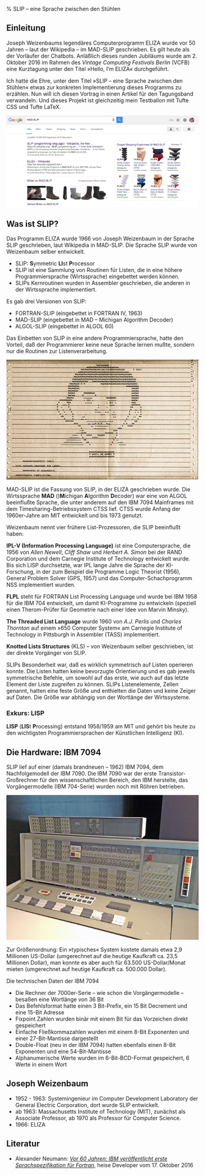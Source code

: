 % SLIP – eine Sprache zwischen den Stühlen


## Einleitung

Joseph Weizenbaums legendäres Computerprogramm ELIZA wurde vor 50 Jahren – laut der Wikipedia – im MAD-SLIP geschrieben. Es gilt heute als der Vorläufer der Chatbots. Anläßlich dieses runden Jubiläums wurde am 2. Oktober 2016 im Rahmen des *Vintage Computing Festivals Berlin* (VCFB) eine Kurztagung unter den Titel »Hello, I’m ELIZA« durchgeführt.

Ich hatte die Ehre, unter dem Titel »SLIP – eine Sprache zwischen den Stühlen« etwas zur konkreten Implementierung dieses Programms zu erzählen. Nun will ich diesen Vortrag in einen Artikel für den Tagungsband verwandeln. Und dieses Projekt ist gleichzeitig mein Testballon mit Tufte CSS und Tufte LaTeX.

![Was Google unter MAD-SLIP so alles findet](images/madslip-b.jpg)

## Was ist SLIP?

Das Programm ELIZA wurde 1966 von Joseph Weizenbaum in der Sprache SLIP geschrieben, laut Wikipedia in MAD-SLIP. Die Sprache SLIP wurde von Weizenbaum selber entwickelt.

  * SLIP: **S**ymmetric **LI**st **P**rocessor
  * SLIP ist eine Sammlung von Routinen für Listen, die in eine höhere Programmiersprache (Wirtssprache) eingebettet werden können.
  * SLIPs Kernroutinen wurden in Assembler geschrieben, die anderen in der Wirtssprache implementiert.

Es gab drei Versionen von SLIP:

  * FORTRAN-SLIP (eingebettet in FORTRAN IV, 1963)
  * MAD-SLIP (eingebettet in MAD – Michigan Algorithm Decoder)
  * ALGOL-SLIP (eingebettet in ALGOL 60)

Das Einbetten von SLIP in eine andere Programmiersprache, hatte den Vorteil, daß der Programmierer keine neue Sprache lernen mußte, sondern nur die Routinen zur Listenverarbeitung.

![MAD is not Alfred](images/mad.jpg)

MAD-SLIP ist die Fassung von SLIP, in der ELIZA geschrieben wurde. Die Wirtssprache **MAD** ()**M**ichigan **A**lgorithm **D**ecoder) war eine von ALGOL beeinflußte Sprache, die unter anderem auf den IBM 7094 Mainframes mit dem Timesharing-Betriebssystem CTSS lief. CTSS wurde Anfang der 1960er-Jahre am MIT entwickelt und bis 1973 genutzt.

Weizenbaum nennt vier frühere List-Prozessoren, die SLIP beeinflußt haben:

**IPL-V (Information Processing Language)** ist eine Computersprache, die 1956 von *Allen Newell*, *Cliff Shaw* und *Herbert A. Simon* bei der RAND Corporation und dem Carnegie Institute of Technology entwickelt wurde. Bis sich LISP durchsetzte, war IPL lange Jahre die Sprache der KI-Forschung, in der zum Beispiel die Programme Logic Theorist (1956), General Problem Solver (GPS, 1957) und das Computer-Schachprogramm NSS implementiert wurden.

**FLPL** steht für FORTRAN List Processing Language und wurde bei IBM 1958 für die IBM 704 entwickelt, um damit KI-Programme zu entwickeln (speziell einen Therom-Prüfer für Geometrie nach einer Idee von Marvin Minsky).

**The Threaded List Language** wurde 1960 von *A.J. Perlis* und *Charles Thornton* auf einem »650 Computer System« am Carnegie Institute of Technology in Pittsburgh in Assembler (TASS) implementiert.

**Knotted Lists Structures** (KLS) – von Weizenbaum selber geschrieben, ist der direkte Vorgänger von SLIP.

SLIPs Besonderheit war, daß es wirklich symmetrisch auf Listen operieren konnte. Die Listen hatten keine bevorzugte Orientierung und es gab jeweils symmetrische Befehle, um sowohl auf das erste, wie auch auf das letzte Element der Liste zugreifen zu können. SLIPs Listenelemente, Zellen genannt, hatten eine feste Größe und enthielten die Daten und keine Zeiger auf Daten. Die Größe war abhängig von der Wortlänge der Wirtssysteme.

### Exkurs: LISP

**LISP** (**LIS**t **P**rocessing) entstand 1958/1959 am MIT und gehört bis heute zu den wichtigsten Programmiersprachen der Künstlichen Intelligenz (KI).

## Die Hardware: IBM 7094

SLIP lief auf einer (damals brandneuen – 1962) IBM 7094, dem Nachfolgemodell der IBM 7090. Die IBM 7090 war der erste Transistor-Großrechner für den wissenschaftlichen Bereich, den IBM herstelte, das Vorgängermodelle (IBM 704-Serie) wurden noch mit Röhren betrieben.

![Die Hardware: IBM 7094](images/ibm7094console.jpg)

Zur Größenordnung: Ein »typisches« System kostete damals etwa 2,9 Millionen US-Dollar (umgerechnet auf die heutige Kaufkraft ca. 23,5 Millionen Dollar), man konnte es aber auch für 63.500 US-Dollar/Monat mieten (umgerechnet auf heutige Kaufkraft ca. 500.000 Dollar).

Die technischen Daten der IBM 7094

  * Die Rechner der 7000er-Serie – wie schon die Vorgängermodelle – besaßen eine Wortlänge von 36 Bit
  * Das Befehlsformat hatte einen 3 Bit-Prefix, ein 15 Bit Decrement und eine 15-Bit Adresse
  * Fixpoint Zahlen wurden binär mit einem Bit für das Vorzeichen direkt gespeichert
  * Einfache Fließkommazahlen wurden mit einem 8-Bit Exponenten und einer 27-Bit-Mantisse dargestellt
  * Double-Float (neu in der IBM 7094) hatten ebenfalls einen 8-Bit Exponenten und eine 54-Bit-Mantisse
  * Alphanumerische Werte wurden im 6-Bit-BCD-Format gespeichert, 6 Werte in einem Wort

## Joseph Weizenbaum

  * 1952 - 1963: Systemingenieur im Computer Development Laboratory der General Electric Corporation, dort wurde SLIP entwickelt.
  * ab 1963: Massachusetts Institute of Technology (MIT), zunächst als Associate Professor, ab 1970 als Professor für Computer Science.
  * 1966: ELIZA
  
## Literatur

  * Alexander Neumann: *[Vor 60 Jahren: IBM veröffentlicht erste Sprachspezifikation für Fortran](https://www.heise.de/developer/meldung/Vor-60-Jahren-IBM-veroeffentlicht-erste-Sprachspezifikation-fuer-Fortran-3351318.html)*, heise Developer vom 17. Oktober 2016
